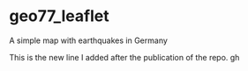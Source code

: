 # geo77_leaflet
 A simple map with earthquakes in Germany

This is the new line I added after the publication of the repo.
gh